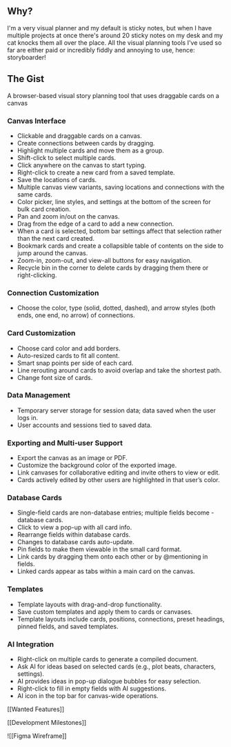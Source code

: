 ## Why?
I'm a very visual planner and my default is sticky notes, but when I have multiple projects at once there's around 20 sticky notes on my desk and my cat knocks them all over the place. All the visual planning tools I've used so far are either paid or incredibly fiddly and annoying to use, hence: storyboarder!

## The Gist
A browser-based visual story planning tool that uses draggable cards on a canvas
### Canvas Interface
- Clickable and draggable cards on a canvas.
- Create connections between cards by dragging.
- Highlight multiple cards and move them as a group.
- Shift-click to select multiple cards.
- Click anywhere on the canvas to start typing.
- Right-click to create a new card from a saved template.
- Save the locations of cards.
- Multiple canvas view variants, saving locations and connections with the same cards.
- Color picker, line styles, and settings at the bottom of the screen for bulk card creation.
- Pan and zoom in/out on the canvas.
- Drag from the edge of a card to add a new connection.
- When a card is selected, bottom bar settings affect that selection rather than the next card created.
- Bookmark cards and create a collapsible table of contents on the side to jump around the canvas.
- Zoom-in, zoom-out, and view-all buttons for easy navigation.
- Recycle bin in the corner to delete cards by dragging them there or right-clicking.
### Connection Customization
- Choose the color, type (solid, dotted, dashed), and arrow styles (both ends, one end, no arrow) of connections.
### Card Customization
- Choose card color and add borders.
- Auto-resized cards to fit all content.
- Smart snap points per side of each card.
- Line rerouting around cards to avoid overlap and take the shortest path.
- Change font size of cards.
### Data Management
- Temporary server storage for session data; data saved when the user logs in.
- User accounts and sessions tied to saved data.
### Exporting and Multi-user Support
- Export the canvas as an image or PDF.
- Customize the background color of the exported image.
- Link canvases for collaborative editing and invite others to view or edit.
- Cards actively edited by other users are highlighted in that user’s color.
### Database Cards
- Single-field cards are non-database entries; multiple fields become - database cards.
- Click to view a pop-up with all card info.
- Rearrange fields within database cards.
- Changes to database cards auto-update.
- Pin fields to make them viewable in the small card format.
- Link cards by dragging them onto each other or by @mentioning in fields.
- Linked cards appear as tabs within a main card on the canvas.
### Templates
- Template layouts with drag-and-drop functionality.
- Save custom templates and apply them to cards or canvases.
- Template layouts include cards, positions, connections, preset headings, pinned fields, and saved templates.
### AI Integration
- Right-click on multiple cards to generate a compiled document.
- Ask AI for ideas based on selected cards (e.g., plot beats, characters, settings).
- AI provides ideas in pop-up dialogue bubbles for easy selection.
- Right-click to fill in empty fields with AI suggestions.
- AI icon in the top bar for canvas-wide operations.

[[Wanted Features]]

[[Development Milestones]]

![[Figma Wireframe]]